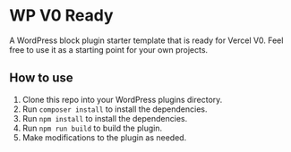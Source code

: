 # WP V0 Ready

A WordPress block plugin starter template that is ready for Vercel V0. Feel free to use it as a starting point for your own projects.

## How to use

1. Clone this repo into your WordPress plugins directory.
2. Run `composer install` to install the dependencies.
3. Run `npm install` to install the dependencies.
4. Run `npm run build` to build the plugin.
5. Make modifications to the plugin as needed.

